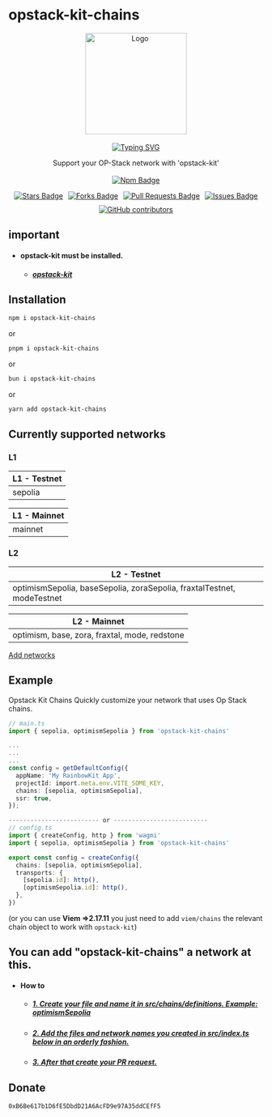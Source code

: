 # opstack-kit-chains
<div align="center">
  <a href="https://github.com/opstack-kit/opstack-kit-chains">
    <img src="https://avatars.githubusercontent.com/u/176029081?s=200&v=4" title="Logo" alt="Logo" width="200" height="200"/>
  </a>
  <br><br>
  <a href="https://opstack-kit.pages.dev/docs/opstack-kit-chains"><img src="https://readme-typing-svg.demolab.com?font=JetBrains+Mono&weight=800&size=30&pause=1000&center=true&repeat=false&random=false&width=435&lines&color=F70000&width=435&lines=Opstack+Kit+Chains" alt="Typing SVG" />
  </a>

</div>
<p align="center">
  Support your OP-Stack network with 'opstack-kit'
    <br><br>
  <a href="https://www.npmjs.com/package/opstack-kit-chains">
    <img src="https://img.shields.io/npm/v/opstack-kit-chains" alt="Npm Badge" />
  </a>
</p>

<div align="center" style="display: flex; justify-content: center; flex-wrap: wrap; gap: 10px;">

  <a href="https://github.com/opstack-kit/opstack-kit-chains/stargazers">
    <img src="https://img.shields.io/github/stars/opstack-kit" alt="Stars Badge" />
  </a>
  <a href="https://github.com/opstack-kit/opstack-kit-chains/forks"><img src="https://img.shields.io/github/forks/opstack-kit/opstack-kit-chains" alt="Forks Badge"/>
  </a>
  <a href="https://github.com/opstack-kit/opstack-kit-chains/pulls">
    <img src="https://img.shields.io/github/issues-pr/opstack-kit/opstack-kit-chains" alt="Pull Requests Badge" />
  </a>
  <a href="https://github.com/opstack-kit/opstack-kit-chains/issues">
    <img src="https://img.shields.io/github/issues/opstack-kit/opstack-kit-chains" alt="Issues Badge" />
  </a>
  <a href="https://github.com/opstack-kit/opstack-kit-chains/graphs/contributors">
    <img alt="GitHub contributors" src="https://img.shields.io/github/contributors/opstack-kit/opstack-kit-chains?color=2b9348">
  </a>
</div>

## important
- #### opstack-kit must be installed.
  - ##### [opstack-kit](https://opstack-kit.pages.dev/docs/getting-started.html)


## Installation

```bash [npm]
npm i opstack-kit-chains
```
or
```bash [pnpm]
pnpm i opstack-kit-chains
```
or
```bash [bun]
bun i opstack-kit-chains
```
or
```bash [yarn]
yarn add opstack-kit-chains
```

## Currently supported networks

### L1
<!-- #### L1 - Testnet -->
| L1 - Testnet   |
|-----------|
| sepolia   |
<!-- #### L1 - Mainnet -->
| L1 - Mainnet   |
|-----------|
| mainnet   |

### L2
<!-- #### L2 - Testnet -->
| L2 - Testnet          |
|------------------|
| optimismSepolia, baseSepolia, zoraSepolia, fraxtalTestnet, modeTestnet  |
<!-- #### L2 - Mainnet -->
| L2 - Mainnet   |
|-----------|
| optimism, base, zora, fraxtal, mode, redstone  |


[Add networks](https://github.com/opstack-kit/opstack-kit-chains/?tab=readme-ov-file##you-can-add-opstack-kit-chains-a-network-at-this)

## Example

Opstack Kit Chains Quickly customize your network that uses Op Stack chains.


```ts [main/config.ts]
// main.ts
import { sepolia, optimismSepolia } from 'opstack-kit-chains'

...
...
...
const config = getDefaultConfig({
  appName: 'My RainbowKit App',
  projectId: import.meta.env.VITE_SOME_KEY,
  chains: [sepolia, optimismSepolia],
  ssr: true,
});

------------------------- or --------------------------
// config.ts
import { createConfig, http } from 'wagmi'
import { sepolia, optimismSepolia } from 'opstack-kit-chains'

export const config = createConfig({
  chains: [sepolia, optimismSepolia],
  transports: {
    [sepolia.id]: http(),
    [optimismSepolia.id]: http(),
  },
})
```
(or you can use <b>Viem =>2.17.11</b> you just need to add `viem/chains` the relevant chain object to work with `opstack-kit`)

## You can add "opstack-kit-chains" a network at this.

- #### How to
  - ##### [1. Create your file and name it in src/chains/definitions. Example: optimismSepolia](https://github.com/opstack-kit/opstack-kit-chains/blob/main/src/chains/definitions/optimismSepolia.ts)
  - ##### [2. Add the files and network names you created in src/index.ts below in an orderly fashion.](https://opstack-kit.pages.dev/docs/getting-started.html)
  - ##### [3. After that create your PR request.](https://github.com/opstack-kit/opstack-kit-chains/pulls)

## Donate
```EVM [EVM]
0xB6Be617b1D6fE5DbdD21A6AcFD9e97A35ddCEfF5
```